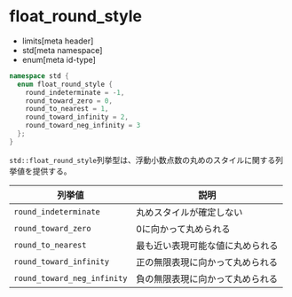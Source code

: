 # float_round_style
* limits[meta header]
* std[meta namespace]
* enum[meta id-type]

```cpp
namespace std {
  enum float_round_style {
    round_indeterminate = -1,
    round_toward_zero = 0,
    round_to_nearest = 1,
    round_toward_infinity = 2,
    round_toward_neg_infinity = 3
  };
}
```

`std::float_round_style`列挙型は、浮動小数点数の丸めのスタイルに関する列挙値を提供する。

| 列挙値                      | 説明                             |
|-----------------------------|----------------------------------|
| `round_indeterminate`       | 丸めスタイルが確定しない         |
| `round_toward_zero`         | 0に向かって丸められる            |
| `round_to_nearest`          | 最も近い表現可能な値に丸められる |
| `round_toward_infinity`     | 正の無限表現に向かって丸められる |
| `round_toward_neg_infinity` | 負の無限表現に向かって丸められる |
